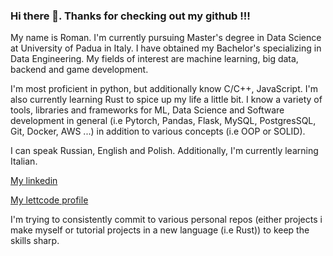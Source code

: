 ### Hi there 👋. Thanks for checking out my github !!!

My name is Roman. I'm currently pursuing Master's degree in Data Science at University of Padua in Italy. I have obtained my Bachelor's specializing in Data Engineering. My fields of interest are machine learning, big data, backend and game development. 

I'm most proficient in python, but additionally know C/C++, JavaScript. I'm also currently learning Rust to spice up my life a little bit. I know a variety of tools, libraries and frameworks for ML, Data Science and Software development in general (i.e Pytorch, Pandas, Flask, MySQL, PostgresSQL, Git, Docker, AWS ...) in addition to various concepts (i.e OOP or SOLID). 

I can speak Russian, English and Polish. Additionally, I'm currently learning Italian.

[My linkedin](https://linkedin.com/in/romangellert/)

[My lettcode profile](https://leetcode.com/Rogel2022/)

I'm trying to consistently commit to various personal repos (either projects i make myself or tutorial projects in a new language (i.e Rust)) to keep the skills sharp. 

<!--
**RoGellert/RoGellert** is a ✨ _special_ ✨ repository because its `README.md` (this file) appears on your GitHub profile.

Here are some ideas to get you started:

- 🔭 I’m currently working on ...
- 🌱 I’m currently learning ...
- 👯 I’m looking to collaborate on ...
- 🤔 I’m looking for help with ...
- 💬 Ask me about ...
- 📫 How to reach me: ...
- 😄 Pronouns: ...
- ⚡ Fun fact: ...
-->
